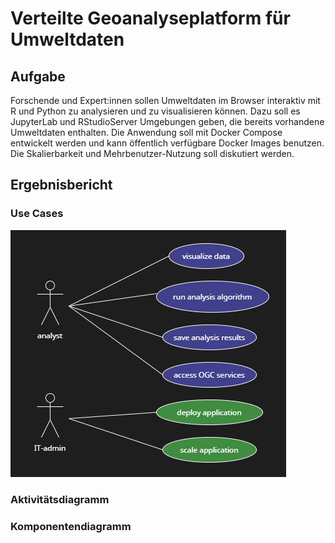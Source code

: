 # Verteilte Geoanalyseplatform für Umweltdaten

## Aufgabe

Forschende und Expert:innen sollen Umweltdaten im Browser interaktiv mit R und Python zu analysieren und zu visualisieren können. Dazu soll es JupyterLab und RStudioServer Umgebungen geben, die bereits vorhandene Umweltdaten enthalten.
Die Anwendung soll mit Docker Compose entwickelt werden und kann öffentlich verfügbare Docker Images benutzen.
Die Skalierbarkeit und Mehrbenutzer-Nutzung soll diskutiert werden.

## Ergebnisbericht
### Use Cases

![Use Case Diagram](diagrams\use-cases.png "Use Case Diagram")

### Aktivitätsdiagramm

### Komponentendiagramm